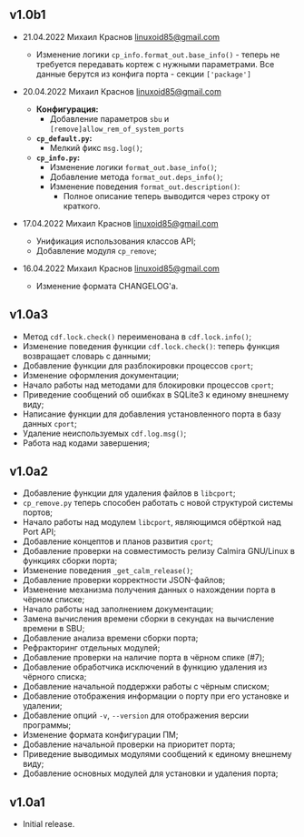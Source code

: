 ## v1.0b1

- 21.04.2022 Михаил Краснов <linuxoid85@gmail.com>
	- Изменение логики `cp_info.format_out.base_info()` - теперь не требуется
	  передавать кортеж с нужными параметрами. Все данные берутся из конфига
	  порта - секции `['package']`

- 20.04.2022 Михаил Краснов <linuxoid85@gmail.com>
	- **Конфигурация:**
		- Добавление параметров `sbu` и `[remove]allow_rem_of_system_ports`
	- **`cp_default.py`:**
		- Мелкий фикс `msg.log()`;
	- **`cp_info.py`:**
		- Изменение логики `format_out.base_info()`;
		- Добавление метода `format_out.deps_info()`;
		- Изменение поведения `format_out.description()`:
			- Полное описание теперь выводится через строку от краткого.

- 17.04.2022 Михаил Краснов <linuxoid85@gmail.com>
	- Унификация использования классов API;
	- Добавление модуля `cp_remove`;

- 16.04.2022 Михаил Краснов <linuxoid85@gmail.com>
	- Изменение формата CHANGELOG'a.

## v1.0a3

* Метод `cdf.lock.check()` переименована в `cdf.lock.info()`;
* Изменение поведения функции `cdf.lock.check()`: теперь функция возвращает словарь с данными;
* Добавление функции для разблокировки процессов `cport`;
* Изменение оформления документации;
* Начало работы над методами для блокировки процессов `cport`;
* Приведение сообщений об ошибках в SQLite3 к единому внешнему виду;
* Написание функции для добавления установленного порта в базу данных `cport`;
* Удаление неиспользуемых `cdf.log.msg()`;
* Работа над кодами завершения;

## v1.0a2

* Добавление функции для удаления файлов в `libcport`;
* `cp_remove.py` теперь способен работать с новой структурой системы портов;
* Начало работы над модулем `libcport`, являющимся обёрткой над Port API;
* Добавление концептов и планов развития `cport`;
* Добавление проверки на совместимость релизу Calmira GNU/Linux в функциях сборки порта;
* Изменение поведения `_get_calm_release()`;
* Добавление проверки корректности JSON-файлов;
* Изменение механизма получения данных о нахождении порта в чёрном списке;
* Начало работы над заполнением документации;
* Замена вычисления времени сборки в секундах на вычисление времени в SBU;
* Добавление анализа времени сборки порта;
* Рефракторинг отдельных модулей;
* Добавление проверки на наличие порта в чёрном спике (#7);
* Добавление обработчика исключений в функцию удаления из чёрного списка;
* Добавление начальной поддержки работы с чёрным списком;
* Добавление отображения информации о порту при его установке и удалении;
* Добавление опций `-v`, `--version` для отображения версии программы;
* Изменение формата конфигурации ПМ;
* Добавление начальной проверки на приоритет порта;
* Приведение выводимых модулями сообщений к единому внешнему виду;
* Добавление основных модулей для установки и удаления порта;

## v1.0a1

* Initial release.
